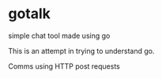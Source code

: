 # gotalk
simple chat tool made using go

This is an attempt in trying to understand go.

Comms using HTTP post requests
